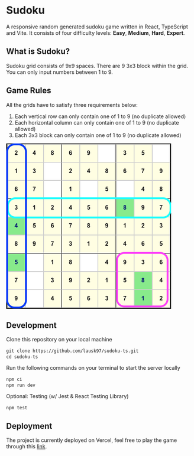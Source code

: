# Sudoku

A responsive random generated sudoku game written in React, TypeScript and Vite.
It consists of four difficulty levels: **Easy**, **Medium**, **Hard**, **Expert**.

## What is Sudoku?

Sudoku grid consists of 9x9 spaces.
There are 9 3x3 block within the grid.
You can only input numbers between 1 to 9.

## Game Rules

All the grids have to satisfy three requirements below:

1. Each vertical row can only contain one of 1 to 9 (no duplicate allowed)
2. Each horizontal column can only contain one of 1 to 9 (no duplicate allowed)
3. Each 3x3 block can only contain one of 1 to 9 (no duplicate allowed)

<img src="src/assets/rules-sudoku.png" alt="Rules - Sudoku">

## Development

Clone this repository on your local machine

```
git clone https://github.com/lausk97/sudoku-ts.git
cd sudoku-ts
```

Run the following commands on your terminal to start the server locally

```
npm ci
npm run dev
```

Optional: Testing (w/ Jest &amp; React Testing Library)

```
npm test
```

## Deployment

The project is currently deployed on Vercel, feel free to play the game through this [link](https://sudoku-ts.vercel.app/).
